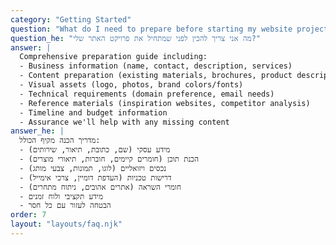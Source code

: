 ```yaml
---
category: "Getting Started"
question: "What do I need to prepare before starting my website project?"
question_he: "מה אני צריך להכין לפני שמתחיל את פרויקט האתר שלי?"
answer: |
  Comprehensive preparation guide including:
  - Business information (name, contact, description, services)
  - Content preparation (existing materials, brochures, product descriptions)
  - Visual assets (logo, photos, brand colors/fonts)
  - Technical requirements (domain preference, email needs)
  - Reference materials (inspiration websites, competitor analysis)
  - Timeline and budget information
  - Assurance we'll help with any missing content
answer_he: |
  מדריך הכנה מקיף הכולל:
  - מידע עסקי (שם, כתובת, תיאור, שירותים)
  - הכנת תוכן (חומרים קיימים, חוברות, תיאורי מוצרים)
  - נכסים ויזואליים (לוגו, תמונות, צבעי מותג)
  - דרישות טכניות (העדפת דומיין, צרכי אימייל)
  - חומרי השראה (אתרים אהובים, ניתוח מתחרים)
  - מידע תקציבי ולוח זמנים
  - הבטחה לעזור עם כל חסר
order: 7
layout: "layouts/faq.njk"
---
```

